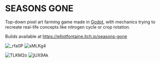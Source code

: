 # SEASONS GONE
 Top-down pixel art farming game made in [Godot](https://github.com/godotengine/godot), with mechanics trying to recreate real-life concepts like nitrogen cycle or crop rotation.

Builds available at https://elliotfontaine.itch.io/seasons-gone

![_rfa0P](https://github.com/elliotfontaine/untitled-farming-sim/assets/92150839/cfeb499e-fb10-43c4-8feb-af622ee1244c)
![sMLKg4](https://github.com/elliotfontaine/untitled-farming-sim/assets/92150839/22e7d1bd-35a2-4089-948f-4f53482e07e1)


![TLKM2o](https://github.com/elliotfontaine/untitled-farming-sim/assets/92150839/a9ac6b3c-c6b4-45ca-90b2-1f5e4f8fa996)
![jUX9Ak](https://github.com/elliotfontaine/untitled-farming-sim/assets/92150839/b7a087cb-38d2-411b-8c82-802b740de4be)
